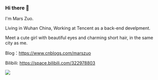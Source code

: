### Hi there 👋

I'm Mars Zuo.

Living in Wuhan China, Working at Tencent as a back-end develpment.

Meet a cute girl with beautiful eyes and charming short hair, in the same city as me.

Blog：https://www.cnblogs.com/marszuo

Bilibili: https://space.bilibili.com/322978803

<img src="https://github-readme-stats.vercel.app/api?username=ZuoFuhong&count_private=true&show_icons=true" />
